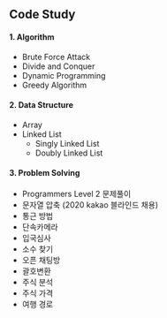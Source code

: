 ## Code Study



#### 1.  Algorithm

* Brute Force Attack
* Divide and Conquer
* Dynamic Programming
* Greedy Algorithm





#### 2. Data Structure

* Array
* Linked List
  * Singly Linked List
  * Doubly Linked List





#### 3. Problem Solving

* Programmers Level 2 문제풀이
* 문자열 압축 (2020 kakao 블라인드 채용)
* 통근 방법
* 단속카메라
* 입국심사
* 소수 찾기
* 오픈 채팅방
* 괄호변환
* 주식 분석
* 주식 가격
* 여행 경로